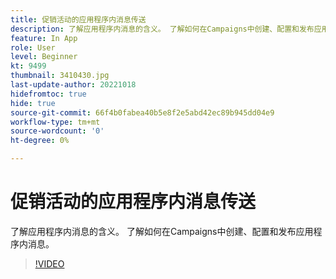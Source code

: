 ```yaml
---
title: 促销活动的应用程序内消息传送
description: 了解应用程序内消息的含义。 了解如何在Campaigns中创建、配置和发布应用程序内消息。
feature: In App
role: User
level: Beginner
kt: 9499
thumbnail: 3410430.jpg
last-update-author: 20221018
hidefromtoc: true
hide: true
source-git-commit: 66f4b0fabea40b5e8f2e5abd42ec89b945dd04e9
workflow-type: tm+mt
source-wordcount: '0'
ht-degree: 0%

---
```


# 促销活动的应用程序内消息传送

了解应用程序内消息的含义。 了解如何在Campaigns中创建、配置和发布应用程序内消息。

>[!VIDEO](https://video.tv.adobe.com/v/3410430?quality=12&learn=on)
